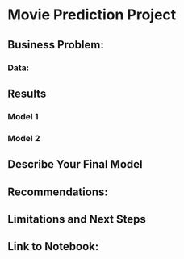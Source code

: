 # Movie Prediction Project
 
## **Business Problem:**

### **Data:**

## **Results**

### Model 1

### Model 2

## **Describe Your Final Model**

## **Recommendations:**

## **Limitations and Next Steps**

## **Link to Notebook:**

